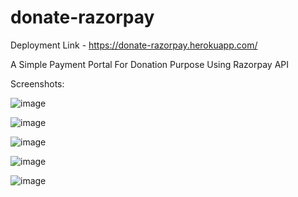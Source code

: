 # donate-razorpay


Deployment Link - https://donate-razorpay.herokuapp.com/

A Simple Payment Portal For Donation Purpose Using Razorpay API 

Screenshots:

![image](https://user-images.githubusercontent.com/95705856/154519431-f2023c16-cc19-42d4-9cd6-5d949fca0142.png)

![image](https://user-images.githubusercontent.com/95705856/154519585-deed1d34-ee4b-4cff-a4cb-3cf4a71c1537.png)

![image](https://user-images.githubusercontent.com/95705856/154519745-1a031d79-7117-414b-85a0-c031a43c165d.png)

![image](https://user-images.githubusercontent.com/95705856/154519865-f15128bb-e667-4002-8181-26f41c70fccc.png)

![image](https://user-images.githubusercontent.com/95705856/154520045-5588f921-ab70-47e3-885e-3d288316d9ad.png)

